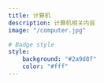 ```yaml
---
title: 计算机
description: 计算机相关内容
image: "/computer.jpg"

# Badge style
style:
    background: "#2a9d8f"
    color: "#fff"
---
```

